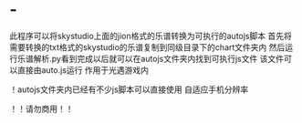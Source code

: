 # -
此程序可以将skystudio上面的jion格式的乐谱转换为可执行的autojs脚本
首先将需要转换的txt格式的skystudio的乐谱复制到同级目录下的chart文件夹内
然后运行乐谱解析.py看到完成以后就可以在autojs文件夹内找到可执行js文件
该文件可以直接由auto.js运行 作用于光遇游戏内

！autojs文件夹内已经有不少js脚本可以直接使用 自适应手机分辨率


！！请勿商用！！
